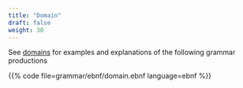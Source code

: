 ```yaml
---
title: "Domain"
draft: false
weight: 30
---
```


See [domains](../language/hierarchy/domain/) for examples and explanations 
of the following grammar productions

{{% code file=grammar/ebnf/domain.ebnf language=ebnf %}}

